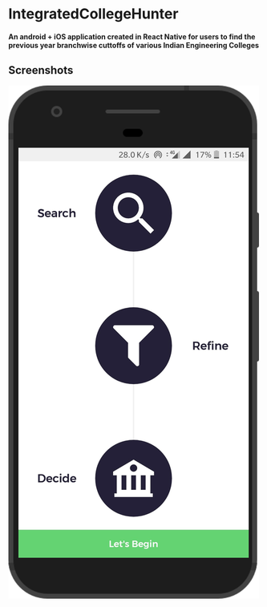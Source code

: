 # IntegratedCollegeHunter
#### An android + iOS application created in React Native for users to find the previous year branchwise cuttoffs of various Indian Engineering Colleges
## Screenshots

<img src = "/Screenshots/1_Pixel.png">

